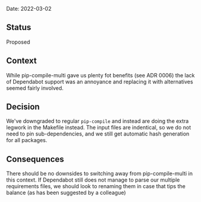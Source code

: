 
Date: 2022-03-02

## Status

Proposed

## Context

While pip-compile-multi gave us plenty fot benefits (see ADR 0006) the lack
of Dependabot support was an annoyance and replacing it with alternatives
seemed fairly involved.
## Decision

We've downgraded to regular `pip-compile` and instead are doing the extra legwork in the Makefile instead. The input files are indentical, so we do not need to pin sub-dependencies, and we still
get automatic hash generation for all packages.
## Consequences

There should be no downsides to switching away from pip-compile-multi in this context. If Dependabot
still does not manage to parse our multiple requirements files, we should look to renaming them in case
that tips the balance (as has been suggested by a colleague)
